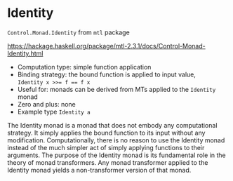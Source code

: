 # Identity

`Control.Monad.Identity` from `mtl` package

https://hackage.haskell.org/package/mtl-2.3.1/docs/Control-Monad-Identity.html

- Computation type: simple function application
- Binding strategy: the bound function is applied to input value,   
  `Identity x >>= f == f x`
- Useful for: monads can be derived from MTs applied to the `Identity` monad
- Zero and plus: none
- Example type `Identity a`

The Identity monad is a monad that does not embody any computational strategy. It simply applies the bound function to its input without any modification. Computationally, there is no reason to use the Identity monad instead of the much simpler act of simply applying functions to their arguments. The purpose of the Identity monad is its fundamental role in the theory of monad transformers. Any monad transformer applied to the Identity monad yields a non-transformer version of that monad.
